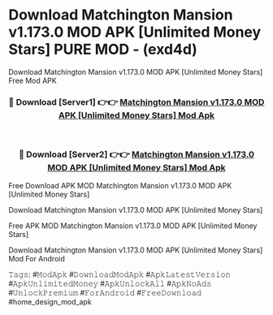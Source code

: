 # Download Matchington Mansion v1.173.0 MOD APK [Unlimited Money Stars] PURE MOD - (exd4d)
Download Matchington Mansion v1.173.0 MOD APK [Unlimited Money Stars] Free Mod APK

<div align="center">
<h3>🔴 Download [Server1] 👉👉 <a href="https://apk-comot.site?title=Matchington_Mansion_v1.173.0_MOD_APK_[Unlimited_Money_Stars]">Matchington Mansion v1.173.0 MOD APK [Unlimited Money Stars] Mod Apk</a></h3><br>

<h3>🔴 Download [Server2] 👉👉 <a href="https://apk-comot.site?title=Matchington_Mansion_v1.173.0_MOD_APK_[Unlimited_Money_Stars]">Matchington Mansion v1.173.0 MOD APK [Unlimited Money Stars] Mod Apk</a></h3>
</div>


Free Download APK MOD Matchington Mansion v1.173.0 MOD APK [Unlimited Money Stars]

Download Matchington Mansion v1.173.0 MOD APK [Unlimited Money Stars] 

Free APK MOD Matchington Mansion v1.173.0 MOD APK [Unlimited Money Stars] 

Download Matchington Mansion v1.173.0 MOD APK [Unlimited Money Stars] Mod For Android

𝚃𝚊𝚐𝚜: #𝙼𝚘𝚍𝙰𝚙𝚔 #𝙳𝚘𝚠𝚗𝚕𝚘𝚊𝚍𝙼𝚘𝚍𝙰𝚙𝚔 #𝙰𝚙𝚔𝙻𝚊𝚝𝚎𝚜𝚝𝚅𝚎𝚛𝚜𝚒𝚘𝚗 #𝙰𝚙𝚔𝚄𝚗𝚕𝚒𝚖𝚒𝚝𝚎𝚍𝙼𝚘𝚗𝚎𝚢 #𝙰𝚙𝚔𝚄𝚗𝚕𝚘𝚌𝚔𝙰𝚕𝚕 #𝙰𝚙𝚔𝙽𝚘𝙰𝚍𝚜 #𝚄𝚗𝚕𝚘𝚌𝚔𝙿𝚛𝚎𝚖𝚒𝚞𝚖 #𝙵𝚘𝚛𝙰𝚗𝚍𝚛𝚘𝚒𝚍 #𝙵𝚛𝚎𝚎𝙳𝚘𝚠𝚗𝚕𝚘𝚊𝚍 #home_design_mod_apk